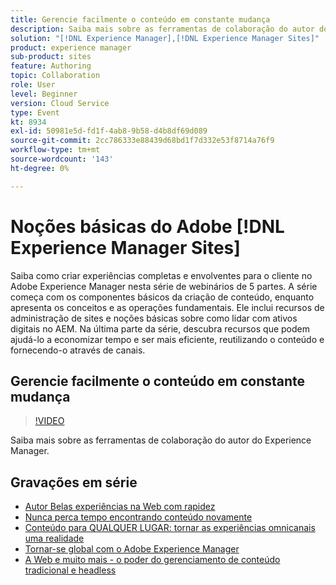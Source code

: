 ```yaml
---
title: Gerencie facilmente o conteúdo em constante mudança
description: Saiba mais sobre as ferramentas de colaboração do autor do Experience Manager
solution: "[!DNL Experience Manager],[!DNL Experience Manager Sites]"
product: experience manager
sub-product: sites
feature: Authoring
topic: Collaboration
role: User
level: Beginner
version: Cloud Service
type: Event
kt: 8934
exl-id: 50981e5d-fd1f-4ab8-9b58-d4b8df69d089
source-git-commit: 2cc786333e88439d68bd1f7d332e53f8714a76f9
workflow-type: tm+mt
source-wordcount: '143'
ht-degree: 0%

---
```


# Noções básicas do Adobe [!DNL Experience Manager Sites]

Saiba como criar experiências completas e envolventes para o cliente no Adobe Experience Manager nesta série de webinários de 5 partes. A série começa com os componentes básicos da criação de conteúdo, enquanto apresenta os conceitos e as operações fundamentais. Ele inclui recursos de administração de sites e noções básicas sobre como lidar com ativos digitais no AEM. Na última parte da série, descubra recursos que podem ajudá-lo a economizar tempo e ser mais eficiente, reutilizando o conteúdo e fornecendo-o através de canais.

## Gerencie facilmente o conteúdo em constante mudança

>[!VIDEO](https://video.tv.adobe.com/v/336984/?quality=12&learn=on&hidetitle=true)

Saiba mais sobre as ferramentas de colaboração do autor do Experience Manager.

## Gravações em série

* [Autor Belas experiências na Web com rapidez](authoring-fundamentals.md)
* [Nunca perca tempo encontrando conteúdo novamente](media-library-administration.md)
* [Conteúdo para QUALQUER LUGAR: tornar as experiências omnicanais uma realidade](omnichannel-experiences.md)
* [Tornar-se global com o Adobe Experience Manager](multi-site-management-web-translation.md)
* [A Web e muito mais - o poder do gerenciamento de conteúdo tradicional e headless](traditional-headless-content-management.md)
